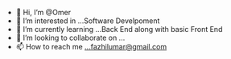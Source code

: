 - 👋 Hi, I’m @Omer
- 👀 I’m interested in ...Software Develpoment
- 🌱 I’m currently learning ...Back End along with basic Front End
- 💞️ I’m looking to collaborate on ...
- 📫 How to reach me ...fazhilumar@gmail.com

<!---
FZ-Omer/FZ-Omer is a ✨ special ✨ repository because its `README.md` (this file) appears on your GitHub profile.
You can click the Preview link to take a look at your changes.
--->
